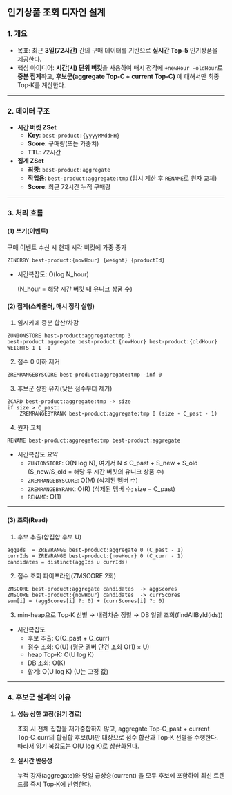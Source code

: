 ## 인기상품 조회 디자인 설계

### 1. 개요
- 목표: 최근 **3일(72시간)** 간의 구매 데이터를 기반으로 **실시간 Top‑5** 인기상품을 제공한다.
- 핵심 아이디어: **시간(시) 단위 버킷**을 사용하여 매시 정각에 `+newHour −oldHour`로 
**증분 집계**하고, **후보군(aggregate Top‑C + current Top‑C)** 에 대해서만 최종 Top‑K를 계산한다.

---

### 2. 데이터 구조

- **시간 버킷 ZSet**
  - **Key**: `best-product:{yyyyMMddHH}`
  - **Score**: 구매량(또는 가중치)
  - **TTL**: 72시간
- **집계 ZSet**
  - **최종**: `best-product:aggregate`
  - **작업용**: `best-product:aggregate:tmp` (임시 계산 후 `RENAME`로 원자 교체)
  - **Score**: 최근 72시간 누적 구매량

---

### 3. 처리 흐름

#### (1) 쓰기(이벤트)
구매 이벤트 수신 시 현재 시각 버킷에 가중 증가
```redis
ZINCRBY best-product:{nowHour} {weight} {productId}
```
- 시간복잡도: O(log N_hour)

  (N_hour = 해당 시간 버킷 내 유니크 상품 수)

#### (2) 집계(스케줄러, 매시 정각 실행)

1. 임시키에 증분 합산/차감
```redis
ZUNIONSTORE best-product:aggregate:tmp 3 
best-product:aggregate best-product:{nowHour} best-product:{oldHour}
WEIGHTS 1 1 -1
```

2. 점수 0 이하 제거
```redis
ZREMRANGEBYSCORE best-product:aggregate:tmp -inf 0
```

3. 후보군 상한 유지(낮은 점수부터 제거)
```redis
ZCARD best-product:aggregate:tmp -> size
if size > C_past:
    ZREMRANGEBYRANK best-product:aggregate:tmp 0 (size - C_past - 1)
```

4. 원자 교체
```redis
RENAME best-product:aggregate:tmp best-product:aggregate
```

- 시간복잡도 요약
  - `ZUNIONSTORE`: O(N log N), 여기서 N ≤ C_past + S_new + S_old
    (S_new/S_old = 해당 두 시간 버킷의 유니크 상품 수)
  - `ZREMRANGEBYSCORE`: O(M) (삭제된 멤버 수)
  - `ZREMRANGEBYRANK`: O(R) (삭제된 멤버 수; size − C_past)
  - `RENAME`: O(1)

---
#### (3) 조회(Read)

1. 후보 추출(합집합 후보 U)
```redis
aggIds  = ZREVRANGE best-product:aggregate 0 (C_past - 1)
currIds = ZREVRANGE best-product:{nowHour} 0 (C_curr - 1)
candidates = distinct(aggIds ∪ currIds)
```

2. 점수 조회 파이프라인(ZMSCORE 2회)
```redis
ZMSCORE best-product:aggregate candidates  -> aggScores
ZMSCORE best-product:{nowHour} candidates  -> currScores
sum[i] = (aggScores[i] ?: 0) + (currScores[i] ?: 0)
```

3. min-heap으로 Top‑K 선별 → 내림차순 정렬 → DB 일괄 조회(findAllById(ids))

- 시간복잡도
  - 후보 추출: O(C_past + C_curr)
  - 점수 조회: O(U) (평균 멤버 단건 조회 O(1) × U)
  - heap Top‑K: O(U log K)
  - DB 조회: O(K)
  - 합계: O(U log K) (U는 고정 값)

---
### 4. 후보군 설계의 이유

1. **성능 상한 고정(읽기 경로)**
  
    조회 시 전체 집합을 재가중합하지 않고, aggregate Top‑C_past + current Top‑C_curr의 합집합 후보(U)만 대상으로 
    점수 합산과 Top‑K 선별을 수행한다. 따라서 읽기 복잡도는 O(U log K)로 상한화된다.

2. **실시간 반응성** 

    누적 강자(aggregate)와 당일 급상승(current) 을 모두 후보에 포함하여 최신 트렌드를 즉시 Top‑K에 반영한다.
